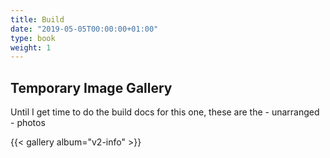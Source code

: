 ```yaml
---
title: Build
date: "2019-05-05T00:00:00+01:00"
type: book
weight: 1
---
```


## Temporary Image Gallery

Until I get time to do the build docs for this one, these are the - unarranged - photos

{{< gallery album="v2-info" >}}
